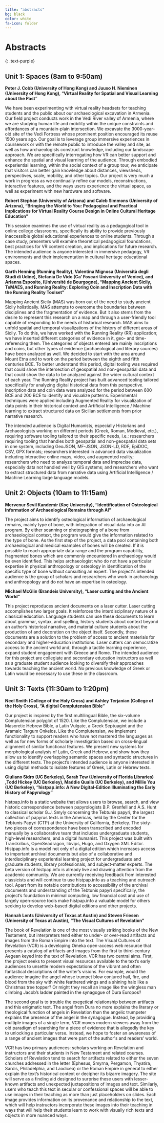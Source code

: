 ```yaml
---
title: "abstracts"
bg: black
color: white
fa-icon: folder
---
```


# Abstracts
{: .text-purple}

## Unit 1: Spaces (8am to 9:50am)

**Peter J. Cobb (University of Hong Kong) and Juuso H. Nieminen (University of Hong Kong), “Virtual Reality for Spatial and Visual Learning about the Past”**

We have been experimenting with virtual reality headsets for teaching students and the public about our archaeological excavation in Armenia. Our field project conducts work in the Vedi River valley of Armenia, where we are studying human life and mobility within the unique constraints and affordances of a mountain-plain intersection. We excavate the 3000-year-old site of the Vedi Fortress whose prominent position encouraged its reuse 1500 years ago. Our goal is to leverage group immersive experiences in coursework or with the remote public to introduce the valley and site, as well as how archaeologists construct knowledge, including our landscape approach. We are specifically interrogating how VR can better support and enhance the spatial and visual learning of the audience. Through embodied experiential learning, within the social context of a group tour, we anticipate that visitors can better gain knowledge about distances, viewsheds, perspectives, scale, mobility, and other topics. Our project is very much a work in progress as we continually refine our models, reconstructions, interactive features, and the ways users experience the virtual space, as well as experiment with new hardware and software.

**Robert Stephan (University of Arizona) and Caleb Simmons (University of Arizona), “Bringing the World to You: Pedagogical and Practical Implications for Virtual Reality Course Design in Online Cultural Heritage Education”**

This session examines the use of virtual reality as a pedagogical tool in online college classrooms, specifically its ability to provide previously inaccessible global educational experiences to online students. Through a case study, presenters will examine theoretical pedagogical foundations, best practices for VR content creation, and implications for future research. The intended audience is anyone interested in immersive pedagogy, VR environments and their implementation in cultural heritage educational spaces.

**Garth Henning (Running Reality), Valentina Mignosa (Università degli Studi di Udine), Stefania De Vido (Ca’ Foscari University of Venice), and Arianna Esposito, (Université de Bourgogne), “Mapping Ancient Sicily, TeMAES, and Running Reality: Exploring Coin and Inscription Data with the Running Reality Toolset”**

Mapping Ancient Sicily (MAS) was born out of the need to study ancient Sicily holistically. MAS attempts to overcome the boundaries between disciplines and the fragmentation of evidence. But it also stems from the desire to represent this research on a map and through a user-friendly tool capable of responding to the needs of historical research. MAS aims to unfold spatial and temporal visualizations of the history of different areas of Sicily. To do this, we have worked with the Running Reality (RR) application; we have inserted different categories of evidence in it, geo- and time-referencing them. The categories of objects entered are mainly inscriptions and coins, but other types of evidence (archaeological and literary sources) have been analyzed as well. We decided to start with the area around Mount Etna and to work on the period between the eighth and fifth centuries BCE. To better understand this period, digital tooling was required that could show the intersection of geospatial and non-geospatial data and that could show the data to be analyzed against the wider cultural context of each year. The Running Reality project has built advanced tooling tailored specifically for analyzing digital historical data from this perspective. Inscription data and coin data were analyzed for the period between 600 BCE and 200 BCE to identify and visualize patterns. Experimental techniques were applied including Augmented Reality for visualization of data points in their historical context and Artificial Intelligence / Machine learning to extract structured data on Sicilian settlements from prior narrative research.

The intended audience is Digital Humanists, especially Historians and Archaeologists working on different periods (Greek, Roman, Medieval, etc.), requiring software tooling tailored to their specific needs, i.e.: researchers requiring tooling that handles both geospatial and non-geospatial data sets in one system, including GeoJSON, MF-JSON, JSON-LD, RDF, EpiDOC, CSV, GPX formats; researchers interested in advanced data visualization including interactive online maps, video, and augmented reality; researchers who need to analyze temporal data and imprecise data, especially data not handled well by GIS systems; and researchers who want to extract structured data from narrative data using Artificial Intelligence / Machine Learning large language models.

## Unit 2: Objects (10am to 11:15am)

**Mervenur Sevil Kandemir (Koç University), “Identification of Osteological Information of Archaeological Remains through AI”**

The project aims to identify osteological information of archaeological remains, mainly type of bone, with integration of visual data into an AI program. By either scanning or photographing of a bone from archaeological context, the program would give the information related to the type of bone. As the first step of the project, a data pool containing both archaeological and medical examples of bones will be created. If it is possible to reach appropriate data range and the program capability, fragmented bones which are commonly encountered in archaeology would be even identified. This helps archaeologist who do not have a particular expertise in physical anthropology or osteology in identification of the specific type of bone without consulting an expert. The project&#39;s intended audience is the group of scholars and researchers who work in archaeology and anthropology and do not have an expertise in osteology.

**Michael McGlin (Brandeis University), “Laser cutting and the Ancient World”**

This project reproduces ancient documents on a laser cutter. Laser cutting accomplishes two larger goals. It reinforces the interdisciplinary nature of a classical education. Language students can use these documents to learn about grammar, syntax, and spelling, history students about context beyond an author’s historical narrative, and material culture students about the production of and decoration on the object itself. Secondly, these documents are a solution to the problem of access to ancient materials for secondary and higher-education institutions. Laser cutters can democratize access to the ancient world and, through a tactile learning experience, expand student engagement with Greece and Rome. The intended audience for this project are collegiate and secondary education instructors as well as a graduate student audience looking to diversify their approaches towards teaching the ancient world. No previous knowledge of Greek or Latin would be necessary to use these in the classroom.

## Unit 3: Texts (11:30am to 1:20pm)

**Neel Smith (College of the Holy Cross) and Ashley Terjanian (College of the Holy Cross), “A digital Complutensian Bible”**

Our project is inspired by the first multilingual Bible, the six-volume Complutensian polyglot of 1520. Like the Complutensian, we include a Masoretic Hebrew Bible, a Latin Vulgate, a Greek Septuagint and the Aramaic Targum Onkelos. Like the Complutensian, we implement functionality to support readers who have not mastered the languages as well as for new forms of scholarly investigation based on cross-lingual alignment of similar functional features. We present new systems for morphological analysis of Latin, Greek and Hebrew, and show how they allow us to identify overlapping semantic spaces and syntactic structures in the different texts. The project’s intended audience is anyone interested in using digital methods to isolate features of Greek, Latin or Hebrew texts.

**Giuliano Sidro (UC Berkeley), Sarah Tew (University of Florida Libraries) ,Todd Hickey (UC Berkeley), Maddie Qualls (UC Berkeley), and Millie You (UC Berkeley), “histpap.info: A New Digital-Edition Illuminating the Early History of Papyrology”**

histpap.info is a static website that allows users to browse, search, and view historic
correspondence between papyrologists B.P. Grenfell and A.S. Hunt to classical scholar G.J. Smyly concerning the Tebtunis papyri, the largest collection of papyrus texts in the Americas, held by the Center for the Tebtunis Papyri (CTP) at the University of California, Berkeley. The sixty-two pieces of correspondence have been transcribed and encoded manually by a collaborative team that includes undergraduate students, high-level researchers, and a digital humanist. This project was built with Transkribus, OpenSeadragon, libvips, Hugo, and Oxygen XML Editor. Histpap.info is a model not only of a digital edition which increases access to important archival documents but also of a collaborative and interdisciplinary experiential learning project for undergraduate and graduate students, library professionals, and subject-matter experts. The beta version of histpap.info is already live and drawing attention from the academic community. We are currently receiving feedback from interested classicists and will continue to use histpap.info as a teaching and outreach tool. Apart from its notable contributions to accessibility of the archival documents and understanding of the Tebtunis papyri specifically, the project’s foundation in minimal computing, low financial cost and use of largely open-source tools make histpap.info a valuable model for others seeking to develop web-based digital editions and other projects.

**Hannah Lents (University of Texas at Austin) and Steven Friesen (University of Texas at Austin), “The Visual Cultures of Revelation”**

The book of Revelation is one of the most visually striking books of the New Testament, but interpreters tend either to under- or over-read artifacts and images from the Roman Empire into the text. The Visual Cultures of Revelation (VCR) is a developing Omeka open-access web resource that presents a catalog of artifacts and images from the first to third-century Aegean keyed into the text of Revelation. VCR has two central aims. First, the project seeks to present visual resources available to the text’s early audiences to unsettle modern expectations of the vibrant and often fantastical descriptions of the writer’s visions. For example, would the audience imagine the angel whose trumpet blow conjured hail, fire, and blood from the sky with white feathered wings and a shining halo like a Christmas tree topper? Or might they recall an image like the wingless man climbing Jacob’s ladder painted in the synagogue of Dura Europos? 

The second goal is to trouble the exegetical relationship between artifacts and this enigmatic text. The angel from Dura no more explains the literary or theological function of angels in Revelation than the angelic trumpeter explains the presence of the angel in the synagogue. Instead, by providing multiple images of a single term, VCR moves modern viewers away from the old paradigm of searching for a piece of evidence that is allegedly the key to unlocking a particular verse. Instead, we hope to foster an awareness of a range of ancient images that were part of the author&#39;s and readers’ world.

VCR has two primary audiences: scholars working on Revelation and instructors and their students in New Testament and related courses. Scholars of Revelation tend to search for artifacts related to either the seven churches addressed in the letter (Ephesus, Smyrna, Pergamon, Thyatira, Sardis, Philadelphia, and Laodicea) or the Roman Empire in general to either explain the text’s historical context or decipher its bizarre imagery. The site will serve as a finding aid designed to surprise these users with lesser-known artifacts and unexpected juxtapositions of images and text. Similarly, users who teach this text in secular or confessional spaces will be able to use images in their teaching as more than just placeholders on slides. Each image provides information on its provenance and relationship to the text, which will help instructors incorporate these images into their teaching in ways that will help their students learn to work with visually rich texts and objects in more nuanced ways.

